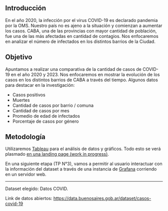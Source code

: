 ## Introducción

En el año 2020, la infección por el virus COVID-19 es declarado pandemia por la OMS. Nuestro país no es ajeno a la situación y comienzan a aumentar los casos.
CABA, una de las provincias con mayor cantidad de población, fue una de las más afectadas en cantidad de contagios. Nos enfocaremos en analizar el número de infectados en los distintos barrios de la Ciudad.

## Objetivo
Apuntamos a realizar una comparativa de la cantidad de casos de COVID-19 en el año 2020 y 2023. Nos enfocaremos en mostrar la evolución de los casos en los distintos barrios de CABA a través del tiempo. Algunos datos para destacar en la investigación:

- Casos positivos
- Muertes
- Cantidad de casos por barrio / comuna
- Cantidad de casos por mes
- Promedio de edad de infectados
- Porcentaje de casos por género

## Metodología

Utilizaremos [Tableau](https://www.tableau.com/es-es) para el análisis de datos y gráficos. Todo esto se verá plasmado [en una landing page (work in progress)](https://kaenovsky.github.io/enigma-dss/src/).

En una siguiente etapa (TP N°3), vamos a permitir al usuario interactuar con la información del dataset a través de una instancia de [Grafana](https://grafana.com/) corriendo en un servidor web.

---

Dataset elegido: Datos COVID.

Link de datos abiertos: https://data.buenosaires.gob.ar/dataset/casos-covid-19
